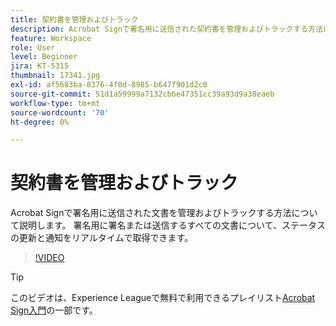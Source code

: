 ```yaml
---
title: 契約書を管理およびトラック
description: Acrobat Signで署名用に送信された契約書を管理およびトラックする方法について説明します。
feature: Workspace
role: User
level: Beginner
jira: KT-5315
thumbnail: 17341.jpg
exl-id: af5683ba-8376-4f0d-8985-b647f901d2c0
source-git-commit: 51d1a59999a7132cb6e47351cc39a93d9a38eaeb
workflow-type: tm+mt
source-wordcount: '70'
ht-degree: 0%

---
```


# 契約書を管理およびトラック

Acrobat Signで署名用に送信された文書を管理およびトラックする方法について説明します。 署名用に署名または送信するすべての文書について、ステータスの更新と通知をリアルタイムで取得できます。

>[!VIDEO](https://video.tv.adobe.com/v/338695?quality=12&learn=on&hidetitle=true)

>[!TIP]
>
>このビデオは、Experience Leagueで無料で利用できるプレイリスト[Acrobat Sign入門](https://experienceleague.adobe.com/en/playlists/acrobat-sign-get-started-business-users)の一部です。
